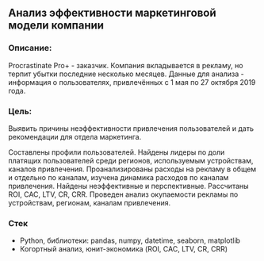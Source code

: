 ## Анализ эффективности маркетинговой модели компании

### Описание:

Procrastinate Pro+ - заказчик. Компания вкладывается в рекламу, но терпит убытки последние несколько месяцев. Данные для анализа - информация о пользователях, привлечённых с 1 мая по 27 октября 2019 года.

### Цель: 
Выявить причины неэффективности привлечения пользователей и дать рекомендации для отдела маркетинга.

Составлены профили пользователей. Найдены лидеры по доли платящих пользователей среди регионов, используемым устройствам, каналов привлечения. Проанализированы расходы на рекламу в общем и отдельно по каналам, изучена динамика расходов по каналам привлечения. Найдены неэффективные и перспективные. Рассчитаны ROI, CAC, LTV, CR, CRR. Проведен анализ окупаемости рекламы по устройствам, регионам, каналам привлечения. 

### Стек

- Python, библиотеки: pandas, numpy, datetime, seaborn, matplotlib
- Когортный анализ, юнит-экономика (ROI, CAC, LTV, CR, CRR)




